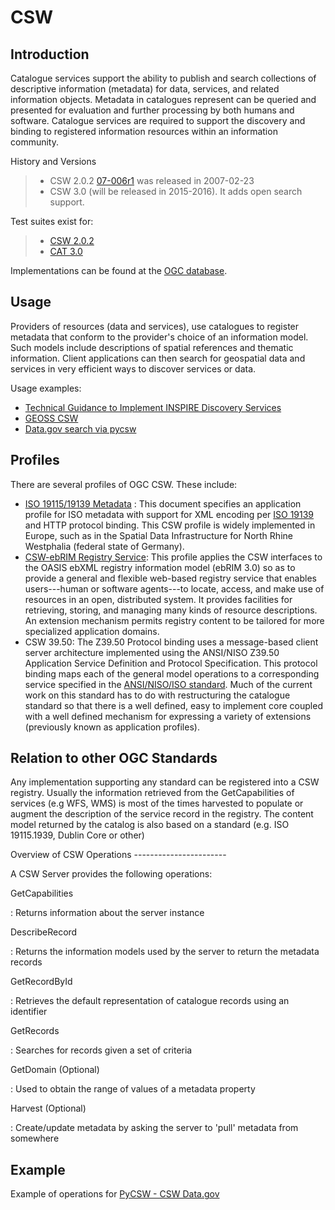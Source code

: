 # CSW

## Introduction

Catalogue services support the ability to publish and search collections
of descriptive information (metadata) for data, services, and related
information objects. Metadata in catalogues represent can be queried and
presented for evaluation and further processing by both humans and
software. Catalogue services are required to support the discovery and
binding to registered information resources within an information
community.

History and Versions

> -   CSW 2.0.2
>     [07-006r1](http://portal.opengeospatial.org/files/?artifact_id=20555)
>     was released in 2007-02-23
> -   CSW 3.0 (will be released in 2015-2016). It adds open search
>     support.

Test suites exist for:

> -   [CSW 2.0.2](https://github.com/opengeospatial/ets-csw202)
> -   [CAT 3.0](https://github.com/opengeospatial/ets-cat30)

Implementations can be found at the [OGC
database](http://www.opengeospatial.org/resource/products/byspec).

## Usage

Providers of resources (data and services), use catalogues to register
metadata that conform to the provider's choice of an information model.
Such models include descriptions of spatial references and thematic
information. Client applications can then search for geospatial data and
services in very efficient ways to discover services or data.

Usage examples:

-   [Technical Guidance to Implement INSPIRE Discovery
    Services](http://inspire.ec.europa.eu/documents/Network_Services/Technical_Guidance_Discovery_Services_v2.12.pdf)
-   [GEOSS CSW](http://geossregistries.info/portaldeveloper.html)
-   [Data.gov search via
    pycsw](https://gist.github.com/kalxas/5ab6237b4163b0fdc930)

## Profiles

There are several profiles of OGC CSW. These include:

-   [ISO 19115/19139
    Metadata](http://www.iso.org/iso/catalogue_detail.htm?csnumber=32557)
    : This document specifies an application profile for ISO metadata
    with support for XML encoding per [ISO
    19139](http://www.iso.org/iso/catalogue_detail.htm?csnumber=32557)
    and HTTP protocol binding. This CSW profile is widely implemented in
    Europe, such as in the Spatial Data Infrastructure for North Rhine
    Westphalia (federal state of Germany).
-   [CSW-ebRIM Registry
    Service](http://portal.opengeospatial.org/files/?artifact_id=31137):
    This profile applies the CSW interfaces to the OASIS ebXML registry
    information model (ebRIM 3.0) so as to provide a general and
    flexible web-based registry service that enables users---human or
    software agents---to locate, access, and make use of resources in an
    open, distributed system. It provides facilities for retrieving,
    storing, and managing many kinds of resource descriptions. An
    extension mechanism permits registry content to be tailored for more
    specialized application domains.
-   CSW 39.50: The Z39.50 Protocol binding uses a message-based client
    server architecture implemented using the ANSI/NISO Z39.50
    Application Service Definition and Protocol Specification. This
    protocol binding maps each of the general model operations to a
    corresponding service specified in the [ANSI/NISO/ISO
    standard](http://lcweb.loc.gov/z3950/agency/document.html). Much of
    the current work on this standard has to do with restructuring the
    catalogue standard so that there is a well defined, easy to
    implement core coupled with a well defined mechanism for expressing
    a variety of extensions (previously known as application profiles).

## Relation to other OGC Standards

Any implementation supporting any standard can be registered into a CSW
registry. Usually the information retrieved from the GetCapabilities of
services (e.g WFS, WMS) is most of the times harvested to populate or
augment the description of the service record in the registry. The
content model returned by the catalog is also based on a standard (e.g.
ISO 19115.1939, Dublin Core or other)

Overview of CSW Operations \-\-\-\-\-\-\-\-\-\-\-\-\-\-\-\-\-\-\-\-\-\--

A CSW Server provides the following operations:

GetCapabilities

:   Returns information about the server instance

DescribeRecord

:   Returns the information models used by the server to return the
    metadata records

GetRecordById

:   Retrieves the default representation of catalogue records using an
    identifier

GetRecords

:   Searches for records given a set of criteria

GetDomain (Optional)

:   Used to obtain the range of values of a metadata property

Harvest (Optional)

:   Create/update metadata by asking the server to \'pull\' metadata
    from somewhere

## Example

Example of operations for [PyCSW - CSW
Data.gov](https://gist.github.com/kalxas/5ab6237b4163b0fdc930)
